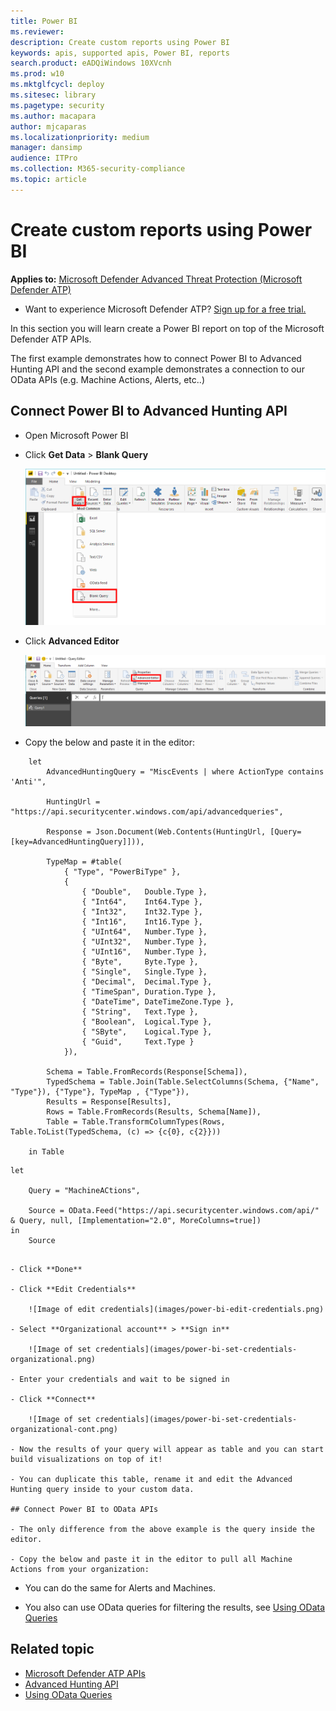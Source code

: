 ```yaml
---
title: Power BI
ms.reviewer: 
description: Create custom reports using Power BI
keywords: apis, supported apis, Power BI, reports
search.product: eADQiWindows 10XVcnh
ms.prod: w10
ms.mktglfcycl: deploy
ms.sitesec: library
ms.pagetype: security
ms.author: macapara
author: mjcaparas
ms.localizationpriority: medium
manager: dansimp
audience: ITPro
ms.collection: M365-security-compliance 
ms.topic: article
---
```


# Create custom reports using Power BI

**Applies to:** [Microsoft Defender Advanced Threat Protection (Microsoft Defender ATP)](https://go.microsoft.com/fwlink/p/?linkid=2069559)

- Want to experience Microsoft Defender ATP? [Sign up for a free trial.](https://www.microsoft.com/WindowsForBusiness/windows-atp?ocid=docs-wdatp-exposedapis-abovefoldlink) 

In this section you will learn create a Power BI report on top of the Microsoft Defender ATP APIs.

The first example demonstrates how to connect Power BI to Advanced Hunting API and the second example demonstrates a connection to our OData APIs (e.g. Machine Actions, Alerts, etc..)

## Connect Power BI to Advanced Hunting API

- Open Microsoft Power BI

- Click **Get Data** > **Blank Query**

    ![Image of create blank query](images/power-bi-create-blank-query.png)

- Click **Advanced Editor**

    ![Image of open advanced editor](images/power-bi-open-advanced-editor.png)

- Copy the below and paste it in the editor:

```
	let 
		AdvancedHuntingQuery = "MiscEvents | where ActionType contains 'Anti'",

		HuntingUrl = "https://api.securitycenter.windows.com/api/advancedqueries",

		Response = Json.Document(Web.Contents(HuntingUrl, [Query=[key=AdvancedHuntingQuery]])),

		TypeMap = #table(
			{ "Type", "PowerBiType" },
			{
				{ "Double",   Double.Type },
				{ "Int64",    Int64.Type },
				{ "Int32",    Int32.Type },
				{ "Int16",    Int16.Type },
				{ "UInt64",   Number.Type },
				{ "UInt32",   Number.Type },
				{ "UInt16",   Number.Type },
				{ "Byte",     Byte.Type },
				{ "Single",   Single.Type },
				{ "Decimal",  Decimal.Type },
				{ "TimeSpan", Duration.Type },
				{ "DateTime", DateTimeZone.Type },
				{ "String",   Text.Type },
				{ "Boolean",  Logical.Type },
				{ "SByte",    Logical.Type },
				{ "Guid",     Text.Type }
			}),

		Schema = Table.FromRecords(Response[Schema]),
		TypedSchema = Table.Join(Table.SelectColumns(Schema, {"Name", "Type"}), {"Type"}, TypeMap , {"Type"}),
		Results = Response[Results],
		Rows = Table.FromRecords(Results, Schema[Name]),
		Table = Table.TransformColumnTypes(Rows, Table.ToList(TypedSchema, (c) => {c{0}, c{2}}))

	in Table

```
	let

		Query = "MachineACtions",

		Source = OData.Feed("https://api.securitycenter.windows.com/api/" & Query, null, [Implementation="2.0", MoreColumns=true])
	in
		Source
```

- Click **Done**

- Click **Edit Credentials**

    ![Image of edit credentials](images/power-bi-edit-credentials.png)

- Select **Organizational account** > **Sign in**

    ![Image of set credentials](images/power-bi-set-credentials-organizational.png)

- Enter your credentials and wait to be signed in

- Click **Connect**

    ![Image of set credentials](images/power-bi-set-credentials-organizational-cont.png)

- Now the results of your query will appear as table and you can start build visualizations on top of it!

- You can duplicate this table, rename it and edit the Advanced Hunting query inside to your custom data.

## Connect Power BI to OData APIs

- The only difference from the above example is the query inside the editor. 

- Copy the below and paste it in the editor to pull all Machine Actions from your organization:

```

- You can do the same for Alerts and Machines.

- You also can use OData queries for filtering the results, see [Using OData Queries](exposed-apis-odata-samples.md)

## Related topic
- [Microsoft Defender ATP APIs](apis-intro.md)
- [Advanced Hunting API](run-advanced-query-api.md)
- [Using OData Queries](exposed-apis-odata-samples.md)
